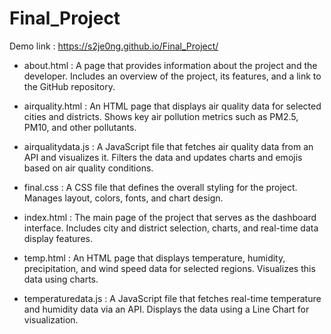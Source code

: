 # Final_Project

Demo link : https://s2je0ng.github.io/Final_Project/

- about.html : A page that provides information about the project and the developer.
               Includes an overview of the project, its features, and a link to the GitHub repository.

- airquality.html : An HTML page that displays air quality data for selected cities and districts.
                    Shows key air pollution metrics such as PM2.5, PM10, and other pollutants.

- airqualitydata.js : A JavaScript file that fetches air quality data from an API and visualizes it.
                      Filters the data and updates charts and emojis based on air quality conditions.

- final.css : A CSS file that defines the overall styling for the project.
              Manages layout, colors, fonts, and chart design.

- index.html : The main page of the project that serves as the dashboard interface.
               Includes city and district selection, charts, and real-time data display features.

- temp.html : An HTML page that displays temperature, humidity, precipitation, and wind speed data for selected regions.
              Visualizes this data using charts.

- temperaturedata.js : A JavaScript file that fetches real-time temperature and humidity data via an API.
                       Displays the data using a Line Chart for visualization.
